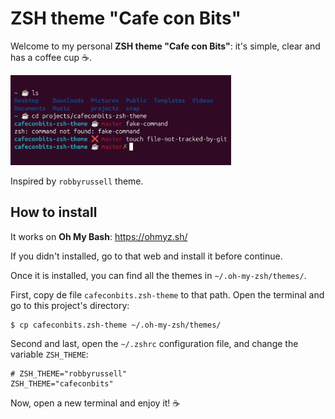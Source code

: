 <style>img{max-width: 70%;}</style>

# ZSH theme "Cafe con Bits"

Welcome to my personal **ZSH theme "Cafe con Bits"**: it's simple, clear and has a coffee cup ☕.

![Exemple ot a terminal](./readme-images/exemple.png)

Inspired by `robbyrussell` theme.

## How to install

It works on **Oh My Bash**: https://ohmyz.sh/

If you didn't installed, go to that web and install it before continue.

Once it is installed, you can find all the themes in `~/.oh-my-zsh/themes/`.

First, copy de file `cafeconbits.zsh-theme` to that path. Open the terminal and go to this project's directory:

```
$ cp cafeconbits.zsh-theme ~/.oh-my-zsh/themes/
```

Second and last, open the `~/.zshrc` configuration file, and change the variable `ZSH_THEME`:

```
# ZSH_THEME="robbyrussell"
ZSH_THEME="cafeconbits"
```

Now, open a new terminal and enjoy it! ☕